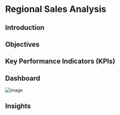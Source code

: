 # Regional Sales Analysis

## Introduction


## Objectives

## Key Performance Indicators (KPIs)


## Dashboard
![image]()

## Insights


